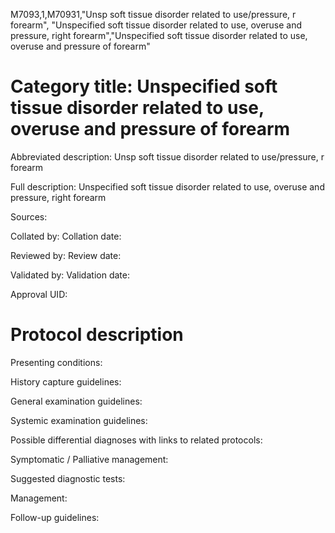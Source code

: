 M7093,1,M70931,"Unsp soft tissue disorder related to use/pressure, r forearm", "Unspecified soft tissue disorder related to use, overuse and pressure, right forearm","Unspecified soft tissue disorder related to use, overuse and pressure of forearm"
# Category title: Unspecified soft tissue disorder related to use, overuse and pressure of forearm

Abbreviated description: Unsp soft tissue disorder related to use/pressure, r forearm

Full description: Unspecified soft tissue disorder related to use, overuse and pressure, right forearm

Sources:

Collated by:
Collation date:

Reviewed by:
Review date:

Validated by:
Validation date:

Approval UID:

# Protocol description

Presenting conditions:

History capture guidelines:

General examination guidelines:

Systemic examination guidelines:

Possible differential diagnoses with links to related protocols:

Symptomatic / Palliative management:

Suggested diagnostic tests:

Management:

Follow-up guidelines:
